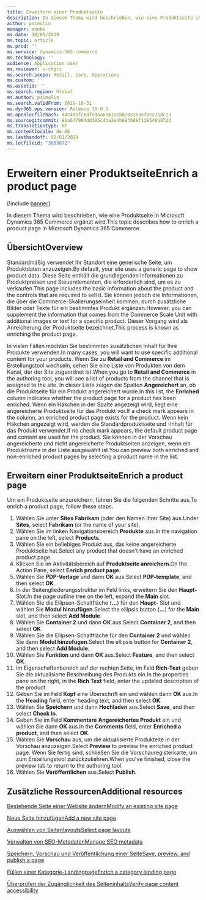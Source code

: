 ```yaml
---
title: Erweitern einer Produktseite
description: In diesem Thema wird beschrieben, wie eine Produktseite in Microsoft Dynamics 365 Commerce ergänzt wird.
author: psimolin
manager: annbe
ms.date: 10/01/2019
ms.topic: article
ms.prod: ''
ms.service: dynamics-365-commerce
ms.technology: ''
audience: Application user
ms.reviewer: v-chgri
ms.search.scope: Retail, Core, Operations
ms.custom: ''
ms.assetid: ''
ms.search.region: Global
ms.author: psimolin
ms.search.validFrom: 2019-10-31
ms.dyn365.ops.version: Release 10.0.5
ms.openlocfilehash: d4c495fc6dfe4aa6561a1bb703253ef8ec71dc13
ms.sourcegitcommit: 81a647904dd305c4be2e4b683689f128548a872d
ms.translationtype: HT
ms.contentlocale: de-DE
ms.lasthandoff: 02/01/2020
ms.locfileid: "3003072"
---
```

# <a name="enrich-a-product-page"></a><span data-ttu-id="473b6-103">Erweitern einer Produktseite</span><span class="sxs-lookup"><span data-stu-id="473b6-103">Enrich a product page</span></span>


[!include [banner](includes/banner.md)]

<span data-ttu-id="473b6-104">In diesem Thema wird beschrieben, wie eine Produktseite in Microsoft Dynamics 365 Commerce ergänzt wird.</span><span class="sxs-lookup"><span data-stu-id="473b6-104">This topic describes how to enrich a product page in Microsoft Dynamics 365 Commerce.</span></span>

## <a name="overview"></a><span data-ttu-id="473b6-105">Übersicht</span><span class="sxs-lookup"><span data-stu-id="473b6-105">Overview</span></span>

<span data-ttu-id="473b6-106">Standardmäßig verwendet Ihr Standort eine generische Seite, um Produktdaten anzuzeigen.</span><span class="sxs-lookup"><span data-stu-id="473b6-106">By default, your site uses a generic page to show product data.</span></span> <span data-ttu-id="473b6-107">Diese Seite enthält die grundlegenden Informationen zu Produktpreisen und Steuerelementen, die erforderlich sind, um es zu verkaufen.</span><span class="sxs-lookup"><span data-stu-id="473b6-107">This page includes the basic information about the product and the controls that are required to sell it.</span></span> <span data-ttu-id="473b6-108">Sie können jedoch die Informationen, die über die Commerce-Skalierungseinheit kommen, durch zusätzliche Bilder oder Texte für ein bestimmtes Produkt ergänzen.</span><span class="sxs-lookup"><span data-stu-id="473b6-108">However, you can supplement the information that comes from the Commerce Scale Unit with additional images or text for a specific product.</span></span> <span data-ttu-id="473b6-109">Dieser Vorgang wird als Anreicherung der Produktseite bezeichnet.</span><span class="sxs-lookup"><span data-stu-id="473b6-109">This process is known as enriching the product page.</span></span>

<span data-ttu-id="473b6-110">In vielen Fällen möchten Sie bestimmten zusätzlichen Inhalt für Ihre Produkte verwenden.</span><span class="sxs-lookup"><span data-stu-id="473b6-110">In many cases, you will want to use specific additional content for your products.</span></span> <span data-ttu-id="473b6-111">Wenn Sie zu **Retail und Commerce** im Erstellungstool wechseln, sehen Sie eine Liste von Produkten von dem Kanal, der der Site zugeordnet ist.</span><span class="sxs-lookup"><span data-stu-id="473b6-111">When you go to **Retail and Commerce** in the authoring tool, you will see a list of products from the channel that is assigned to the site.</span></span> <span data-ttu-id="473b6-112">In dieser Liste zeigen die Spalten **Angereichert** an, ob die Produktseite für ein Produkt angereichert wurde.</span><span class="sxs-lookup"><span data-stu-id="473b6-112">In this list, the **Enriched** column indicates whether the product page for a product has been enriched.</span></span> <span data-ttu-id="473b6-113">Wenn ein Häkchen in der Spalte angezeigt wird, liegt eine angereicherte Produktseite für das Produkt vor.</span><span class="sxs-lookup"><span data-stu-id="473b6-113">If a check mark appears in the column, an enriched product page exists for the product.</span></span> <span data-ttu-id="473b6-114">Wenn kein Häkchen angezeigt wird, werden die Standardproduktseite und -Inhalt für das Produkt verwendet.</span><span class="sxs-lookup"><span data-stu-id="473b6-114">If no check mark appears, the default product page and content are used for the product.</span></span> <span data-ttu-id="473b6-115">Sie können in der Vorschau angereicherte und nicht angereicherte Produktseiten anzeigen, wenn ein Produktname in der Liste ausgewählt ist.</span><span class="sxs-lookup"><span data-stu-id="473b6-115">You can preview both enriched and non-enriched product pages by selecting a product name in the list.</span></span>

## <a name="enrich-a-product-page"></a><span data-ttu-id="473b6-116">Erweitern einer Produktseite</span><span class="sxs-lookup"><span data-stu-id="473b6-116">Enrich a product page</span></span>

<span data-ttu-id="473b6-117">Um ein Produktseite anzureichern, führen Sie die folgenden Schritte aus.</span><span class="sxs-lookup"><span data-stu-id="473b6-117">To enrich a product page, follow these steps.</span></span>

1. <span data-ttu-id="473b6-118">Wählen Sie unter **Sites** **Fabrikam** (oder den Namen Ihrer Site) aus.</span><span class="sxs-lookup"><span data-stu-id="473b6-118">Under **Sites**, select **Fabrikam** (or the name of your site).</span></span>
1. <span data-ttu-id="473b6-119">Wählen Sie im linken Navigationsbereich **Produkte** aus.</span><span class="sxs-lookup"><span data-stu-id="473b6-119">In the navigation pane on the left, select **Products**.</span></span>
1. <span data-ttu-id="473b6-120">Wählen Sie ein beliebiges Produkt aus, das keine angereicherte Produktseite hat.</span><span class="sxs-lookup"><span data-stu-id="473b6-120">Select any product that doesn't have an enriched product page.</span></span>
1. <span data-ttu-id="473b6-121">Klicken Sie im Aktivitätsbereich auf **Produktseite anreichern**.</span><span class="sxs-lookup"><span data-stu-id="473b6-121">On the Action Pane, select **Enrich product page**.</span></span>
1. <span data-ttu-id="473b6-122">Wählen Sie **PDP-Vorlage** und dann **OK** aus.</span><span class="sxs-lookup"><span data-stu-id="473b6-122">Select **PDP-template**, and then select **OK**.</span></span>
1. <span data-ttu-id="473b6-123">In der Seitengliederungsstruktur im Feld links, erweitern Sie den **Haupt-** Slot.</span><span class="sxs-lookup"><span data-stu-id="473b6-123">In the page outline tree on the left, expand the **Main** slot.</span></span>
1. <span data-ttu-id="473b6-124">Wählen Sie die Ellipsen-Schaltfläche (**...**) für den **Haupt-** Slot und wählen Sie **Modul hinzufügen**.</span><span class="sxs-lookup"><span data-stu-id="473b6-124">Select the ellipsis button (**...**) for the **Main** slot, and then select **Add Module**.</span></span>
1. <span data-ttu-id="473b6-125">Wählen Sie **Container 2** und dann **OK** aus.</span><span class="sxs-lookup"><span data-stu-id="473b6-125">Select **Container 2**, and then select **OK**.</span></span>
1. <span data-ttu-id="473b6-126">Wählen Sie die Ellipsen-Schaltfläche für den **Container 2** und wählen Sie dann **Modul hinzufügen**.</span><span class="sxs-lookup"><span data-stu-id="473b6-126">Select the ellipsis button for **Container 2**, and then select **Add Module**.</span></span>
1. <span data-ttu-id="473b6-127">Wählen Sie **Funktion** und dann **OK** aus.</span><span class="sxs-lookup"><span data-stu-id="473b6-127">Select **Feature**, and then select **OK**.</span></span>
1. <span data-ttu-id="473b6-128">Im Eigenschaftenbereich auf der rechten Seite, im Feld **Rich-Text** geben Sie die aktualisierte Beschreibung des Produkts ein.</span><span class="sxs-lookup"><span data-stu-id="473b6-128">In the properties pane on the right, in the **Rich Text** field, enter the updated description of the product.</span></span>
1. <span data-ttu-id="473b6-129">Geben Sie im Feld **Kopf** eine Überschrift ein und wählen dann **OK** aus.</span><span class="sxs-lookup"><span data-stu-id="473b6-129">In the **Heading** field, enter heading text, and then select **OK**.</span></span>
1. <span data-ttu-id="473b6-130">Wählen Sie **Speichern** und dann **Hochladen** aus.</span><span class="sxs-lookup"><span data-stu-id="473b6-130">Select **Save**, and then select **Check In**.</span></span>
1. <span data-ttu-id="473b6-131">Geben Sie im Feld **Kommentare** **Angereichertes Produkt** ein und wählen Sie dann **OK** aus.</span><span class="sxs-lookup"><span data-stu-id="473b6-131">In the **Comments** field, enter **Enriched a product**, and then select **OK**.</span></span>
1. <span data-ttu-id="473b6-132">Wählen Sie **Vorschau** aus, um die aktualisierte Produkteite in der Vorschau anzuzeigen.</span><span class="sxs-lookup"><span data-stu-id="473b6-132">Select **Preview** to preview the enriched product page.</span></span> <span data-ttu-id="473b6-133">Wenn Sie fertig sind, schließen Sie die Vorschauregisterkarte, um zum Erstellungstool zurückzukehren.</span><span class="sxs-lookup"><span data-stu-id="473b6-133">When you've finished, close the preview tab to return to the authoring tool.</span></span>
1. <span data-ttu-id="473b6-134">Wählen Sie **Veröffentlichen** aus.</span><span class="sxs-lookup"><span data-stu-id="473b6-134">Select **Publish**.</span></span>

## <a name="additional-resources"></a><span data-ttu-id="473b6-135">Zusätzliche Ressourcen</span><span class="sxs-lookup"><span data-stu-id="473b6-135">Additional resources</span></span>

[<span data-ttu-id="473b6-136">Bestehende Seite einer Website ändern</span><span class="sxs-lookup"><span data-stu-id="473b6-136">Modify an existing site page</span></span>](modify-existing-page.md)

[<span data-ttu-id="473b6-137">Neue Seite hinzufügen</span><span class="sxs-lookup"><span data-stu-id="473b6-137">Add a new site page</span></span>](add-new-page.md)

[<span data-ttu-id="473b6-138">Auswählen von Seitenlayouts</span><span class="sxs-lookup"><span data-stu-id="473b6-138">Select page layouts</span></span>](select-page-layouts.md)

[<span data-ttu-id="473b6-139">Verwalten von SEO-Metadaten</span><span class="sxs-lookup"><span data-stu-id="473b6-139">Manage SEO metadata</span></span>](manage-seo-metadata.md)

[<span data-ttu-id="473b6-140">Speichern, Vorschau und Veröffentlichung einer Seite</span><span class="sxs-lookup"><span data-stu-id="473b6-140">Save, preview, and publish a page</span></span>](save-preview-publish-page.md)

[<span data-ttu-id="473b6-141">Füllen einer Kategorie-Landingpage</span><span class="sxs-lookup"><span data-stu-id="473b6-141">Enrich a category landing page</span></span>](enrich-category-page.md)

[<span data-ttu-id="473b6-142">Überprüfen der Zugänglichkeit des Seiteninhalts</span><span class="sxs-lookup"><span data-stu-id="473b6-142">Verify page content accessibility</span></span>](verify-accessibility.md)
